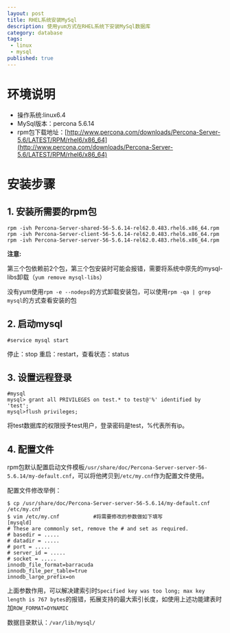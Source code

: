 ```yaml
---
layout: post
title: RHEL系统安装MySql
description: 使用yum方式在RHEL系统下安装MySql数据库
category: database
tags: 
 - linux
 - mysql
published: true
---
```


# 环境说明

- 操作系统:linux6.4
- MySql版本：percona 5.6.14
- rpm包下载地址：[http://www.percona.com/downloads/Percona-Server-5.6/LATEST/RPM/rhel6/x86_64](http://www.percona.com/downloads/Percona-Server-5.6/LATEST/RPM/rhel6/x86_64)

# 安装步骤

## 1. 安装所需要的rpm包

```
rpm -ivh Percona-Server-shared-56-5.6.14-rel62.0.483.rhel6.x86_64.rpm
rpm -ivh Percona-Server-client-56-5.6.14-rel62.0.483.rhel6.x86_64.rpm
rpm -ivh Percona-Server-server-56-5.6.14-rel62.0.483.rhel6.x86_64.rpm
```

**注意:**

第三个包依赖前2个包，第三个包安装时可能会报错，需要将系统中原先的mysql-libs卸载（`yum remove mysql-libs`）

没有yum使用`rpm -e --nodeps`的方式卸载安装包，可以使用`rpm -qa | grep mysql`的方式查看安装的包

## 2. 启动mysql

```
#service mysql start 
```

停止：stop 重启：restart，查看状态：status

## 3. 设置远程登录

```
#mysql
mysql> grant all PRIVILEGES on test.* to test@'%' identified by 'test';
mysql>flush privileges;
```

将test数据库的权限授予test用户，登录密码是test，%代表所有ip。

## 4. 配置文件

rpm包默认配置启动文件模板`/usr/share/doc/Percona-Server-server-56-5.6.14/my-default.cnf`，可以将他拷贝到`/etc/my.cnf`作为配置文件使用。

配置文件修改举例：

```
$ cp /usr/share/doc/Percona-Server-server-56-5.6.14/my-default.cnf /etc/my.cnf
$ vim /etc/my.cnf 			#将需要修改的参数做如下填写
[mysqld]
# These are commonly set, remove the # and set as required.
# basedir = .....
# datadir = .....
# port = .....
# server_id = .....
# socket = .....
innodb_file_format=barracuda
innodb_file_per_table=true
innodb_large_prefix=on
```

上面参数作用，可以解决建索引时`Specified key was too long; max key length is 767 bytes`的报错，拓展支持的最大索引长度，如使用上述功能建表时加`ROW_FORMAT=DYNAMIC`

数据目录默认：`/var/lib/mysql/`
